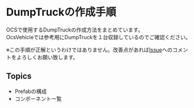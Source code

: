 # DumpTruckの作成手順
OCSで使用するDumpTruckの作成方法をまとめています。  
OcsVehicleでは参考用にDumpTruckを１台収録しているのでご確認ください。

※この手順が正解というわけではありません。改善点があれば[Issue](https://github.com/Field-Robotics-Japan/OcsVehicle/issues)へのコメントをよろしくお願い致します。

## Topics
- Prefabの構成
- コンポーネント一覧
